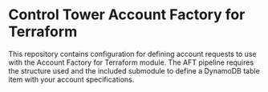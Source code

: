 # Control Tower Account Factory for Terraform

This repository contains configuration for defining account
requests to use with the Account Factory for Terraform module. The AFT pipeline
requires the structure used and the included submodule to define a DynamoDB
table item with your account specifications. 
